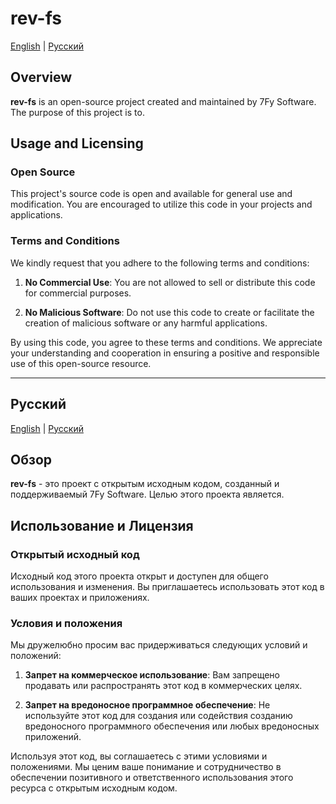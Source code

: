 # rev-fs

[English](#english) | [Русский](#russian)

## Overview

**rev-fs** is an open-source project created and maintained by 7Fy Software. The purpose of this project is to.

## Usage and Licensing

### Open Source

This project's source code is open and available for general use and modification. You are encouraged to utilize this code in your projects and applications.

### Terms and Conditions

We kindly request that you adhere to the following terms and conditions:

1. **No Commercial Use**: You are not allowed to sell or distribute this code for commercial purposes.

2. **No Malicious Software**: Do not use this code to create or facilitate the creation of malicious software or any harmful applications.

By using this code, you agree to these terms and conditions. We appreciate your understanding and cooperation in ensuring a positive and responsible use of this open-source resource.


---

## Русский

[English](#english) | [Русский](#russian)

## Обзор

**rev-fs** - это проект с открытым исходным кодом, созданный и поддерживаемый 7Fy Software. Целью этого проекта является.

## Использование и Лицензия

### Открытый исходный код

Исходный код этого проекта открыт и доступен для общего использования и изменения. Вы приглашаетесь использовать этот код в ваших проектах и приложениях.

### Условия и положения

Мы дружелюбно просим вас придерживаться следующих условий и положений:

1. **Запрет на коммерческое использование**: Вам запрещено продавать или распространять этот код в коммерческих целях.

2. **Запрет на вредоносное программное обеспечение**: Не используйте этот код для создания или содействия созданию вредоносного программного обеспечения или любых вредоносных приложений.

Используя этот код, вы соглашаетесь с этими условиями и положениями. Мы ценим ваше понимание и сотрудничество в обеспечении позитивного и ответственного использования этого ресурса с открытым исходным кодом.
